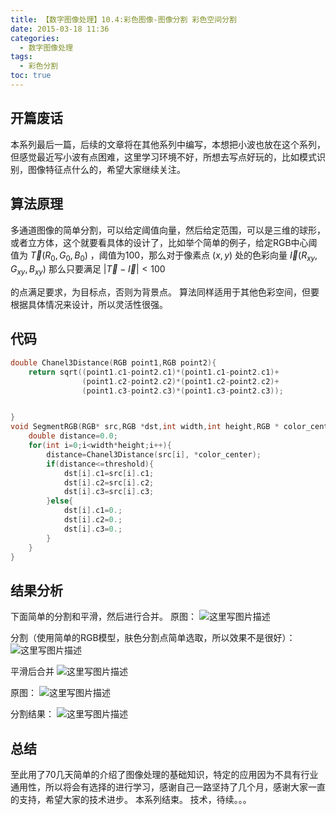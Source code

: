 ```yaml
---
title: 【数字图像处理】10.4:彩色图像-图像分割 彩色空间分割
date: 2015-03-18 11:36
categories:
  - 数字图像处理
tags:
  - 彩色分割
toc: true
---
```

## 开篇废话
本系列最后一篇，后续的文章将在其他系列中编写，本想把小波也放在这个系列，但感觉最近写小波有点困难，这里学习环境不好，所想去写点好玩的，比如模式识别，图像特征点什么的，希望大家继续关注。
## 算法原理
多通道图像的简单分割，可以给定阈值向量，然后给定范围，可以是三维的球形，或者立方体，这个就要看具体的设计了，比如举个简单的例子，给定RGB中心阈值为 $\vec T(R_0,G_0,B_0)$ ，阈值为100，那么对于像素点 $(x,y)$ 处的色彩向量 $\vec I(R_{xy},G_{xy},B_{xy})$
那么只要满足
$|\vec T- \vec I |<100$

的点满足要求，为目标点，否则为背景点。
算法同样适用于其他色彩空间，但要根据具体情况来设计，所以灵活性很强。
## 代码
```c++
double Chanel3Distance(RGB point1,RGB point2){
    return sqrt((point1.c1-point2.c1)*(point1.c1-point2.c1)+
                (point1.c2-point2.c2)*(point1.c2-point2.c2)+
                (point1.c3-point2.c3)*(point1.c3-point2.c3));


}
void SegmentRGB(RGB* src,RGB *dst,int width,int height,RGB * color_center,double threshold){
    double distance=0.0;
    for(int i=0;i<width*height;i++){
        distance=Chanel3Distance(src[i], *color_center);
        if(distance<=threshold){
            dst[i].c1=src[i].c1;
            dst[i].c2=src[i].c2;
            dst[i].c3=src[i].c3;
        }else{
            dst[i].c1=0.;
            dst[i].c2=0.;
            dst[i].c3=0.;
        }
    }
}

```
## 结果分析
下面简单的分割和平滑，然后进行合并。
原图：
![这里写图片描述](http://img.blog.csdn.net/20150318113150759)

分割（使用简单的RGB模型，肤色分割点简单选取，所以效果不是很好）：
![这里写图片描述](http://img.blog.csdn.net/20150318113043362)

平滑后合并
![这里写图片描述](http://img.blog.csdn.net/20150318113241131)

原图：
![这里写图片描述](http://img.blog.csdn.net/20150318113448818)

分割结果：
![这里写图片描述](http://img.blog.csdn.net/20150318113340174)

## 总结
至此用了70几天简单的介绍了图像处理的基础知识，特定的应用因为不具有行业通用性，所以将会有选择的进行学习，感谢自己一路坚持了几个月，感谢大家一直的支持，希望大家的技术进步。
本系列结束。
技术，待续。。。

